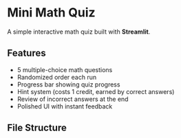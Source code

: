 
# Mini Math Quiz

A simple interactive math quiz built with **Streamlit**.

## Features
- 5 multiple-choice math questions
- Randomized order each run
- Progress bar showing quiz progress
- Hint system (costs 1 credit, earned by correct answers)
- Review of incorrect answers at the end
- Polished UI with instant feedback

## File Structure
